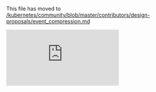 This file has moved to [/kubernetes/community/blob/master/contributors/design-proposals/event_compression.md](https://github.com/kubernetes/community/blob/master/contributors/design-proposals/event_compression.md)


<!-- BEGIN MUNGE: GENERATED_ANALYTICS -->
[![Analytics](https://kubernetes-site.appspot.com/UA-36037335-10/GitHub/docs/design/event_compression.md?pixel)]()
<!-- END MUNGE: GENERATED_ANALYTICS -->
